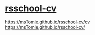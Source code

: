 # [rsschool-cv](https://msTomie.github.io/rsschool-cv/cv)

https://msTomie.github.io/rsschool-cv/cv
https://msTomie.github.io/rsschool-cv/
